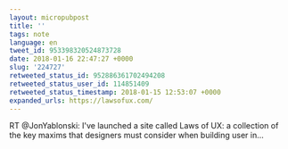 ```yaml
---
layout: micropubpost
title: ''
tags: note
language: en
tweet_id: 953398320524873728
date: 2018-01-16 22:47:27 +0000
slug: '224727'
retweeted_status_id: 952886361702494208
retweeted_status_user_id: 114851409
retweeted_status_timestamp: 2018-01-15 12:53:07 +0000
expanded_urls: https://lawsofux.com/
---
```

RT @JonYablonski: I've launched a site called Laws of UX: a collection of the key maxims that designers must consider when building user in…
